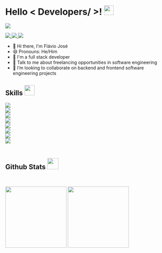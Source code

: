 <h1> Hello < Developers/ >! <img src = "https://raw.githubusercontent.com/MartinHeinz/MartinHeinz/master/wave.gif" width = 30px> </h1>
<p align='center'>
</p>

<p>
  <a href="https://github.com/DenverCoder1/readme-typing-svg"><img src="https://readme-typing-svg.herokuapp.com?&font=IBM+Plex+Sans&color=abcdef&size=20&lines=Welcome+to+my+GitHub+Profile!" /></a>
</p>

   <a href="https://www.linkedin.com/in/flávio-jcosta" target="_blank">
    <img src="https://img.shields.io/badge/LinkedIn-0077B5?style=for-the-badge&logo=linkedin&logoColor=white">
  </a>   
   <a href="https://stackoverflow.com/users/18368570/fl%c3%81vio-jose-da-costa-filho" target="_blank">
    <img  src="https://img.shields.io/badge/Stack_Overflow-FE7A16?style=for-the-badge&logo=stack-overflow&logoColor=white">
  </a>
   <a href="mailto:flaviojcostafilho@gmail.com" target="_blank">
    <img  src="https://img.shields.io/badge/Gmail-0077B5?style=for-the-badge&logo=Gmail&logoColor=white">
  </a>

- 👋 Hi there, I'm Flávio José
- 😄 Pronouns: He/Him
- 💼 I'm a full stack developer
- 💬 Talk to me about freelancing opportunities in software engineering
- 👯 I’m looking to collaborate on backend and frontend software engineering projects

<h2> Skills <img src = "https://media2.giphy.com/media/QssGEmpkyEOhBCb7e1/giphy.gif?cid=ecf05e47a0n3gi1bfqntqmob8g9aid1oyj2wr3ds3mg700bl&rid=giphy.gif" width = 32px> </h2>


  <a href="https://www.javascript.com/" target="_blank">
    <img  src="https://img.shields.io/badge/Javascript-F7DF22?style=for-the-badge&logo=Javascript&logoColor=white">
  </a>
	<br/>
  <a href="https://www.typescriptlang.org/" target="_blank">
    <img  src="https://img.shields.io/badge/Typescript-0077B5?style=for-the-badge&logo=Typescript&logoColor=white">
  </a>
<br/>
  <a href="https://reactjs.org/" target="_blank"> 
    <img  src="https://img.shields.io/badge/React-3776AB?style=for-the-badge&logo=React&logoColor=white">
  </a>
<br/>
  <a href="https://nextjs.org/" target="_blank"> 
    <img  src="https://img.shields.io/badge/NEXTJS-000000?style=for-the-badge&logo=NEXT.JS&logoColor=white">
  </a>
<br/>
   <a href="https://developer.mozilla.org/pt-BR/docs/Web/CSS" target="_blank">
    <img  src="https://img.shields.io/badge/CSS-163256?style=for-the-badge&logo=css3&logoColor=white">
  </a>
<br/>
   <a href="https://developer.mozilla.org/pt-BR/docs/Web/HTML" target="_blank">
    <img  src="https://img.shields.io/badge/HTML-DD4B25?style=for-the-badge&logo=html5&logoColor=white">
  </a>
<br/>
   <a href="https://nodejs.org/en/" target="_blank">
    <img  src="https://img.shields.io/badge/NODEJS-026E00?style=for-the-badge&logo=Node.Js&logoColor=white">
  </a>
  <br/>
    <a href="https://dotnet.microsoft.com/pt-br/" target="_blank">
    <img  src="https://img.shields.io/badge/.net-blue?logo=c#">
  </a>

  

<br/>
<br/>
<h2> Github Stats  <img src = "https://i.pinimg.com/originals/65/c4/f4/65c4f452571be1261e9c623f7da488ac.gif" width = 35px> </h2>
  <br/>
  <p align="start">
   <img src="https://github-readme-stats.vercel.app/api?username=flaviojcf&show_icons=true&count_private=true&theme=algolia" height="192px"/>
	  <img src="https://github-readme-stats.vercel.app/api/top-langs?username=flaviojcf&show_icons=true&locale=en&layout=compact&theme=algolia" height="192px"/>
  <br/>
  </p>
